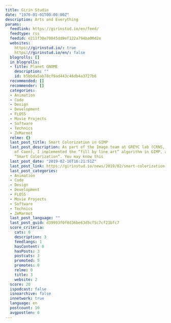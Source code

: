 ```yaml
---
title: Girin Studio
date: "1970-01-01T00:00:00Z"
description: Arts and Everything
params:
  feedlink: https://girinstud.io/en/feed/
  feedtype: rss
  feedid: e211f30e70045dd9ef122a794ba00d2e
  websites:
    https://girinstud.io/: true
    https://girinstud.io/en/: false
  blogrolls: []
  in_blogrolls:
  - title: Planet GNOME
    description: ""
    id: b5bbda5ab78cf9ad443c46db4a3727b6
  recommended: []
  recommender: []
  categories:
  - Animation
  - Code
  - Design
  - Development
  - FLOSS
  - Movie Projects
  - Software
  - Technics
  - ZeMarmot
  relme: {}
  last_post_title: Smart Colorization in GIMP
  last_post_description: As part of the Image team at GREYC lab (CRNS, ENSICAEN, University
    of Caen), I implemented the “fill by line art” algorithm in GIMP, also known as
    “Smart Colorization“. You may know this
  last_post_date: "2019-02-16T16:21:51Z"
  last_post_link: https://girinstud.io/news/2019/02/smart-colorization-in-gimp/
  last_post_categories:
  - Animation
  - Code
  - Design
  - Development
  - FLOSS
  - Movie Projects
  - Software
  - Technics
  - ZeMarmot
  last_post_language: ""
  last_post_guid: d39993f0f8d36be63d5cf5c7cf21bfc7
  score_criteria:
    cats: 0
    description: 3
    feedlangs: 1
    hasContent: 0
    hasPosts: 3
    postcats: 3
    promoted: 5
    promotes: 0
    relme: 0
    title: 3
    website: 2
  score: 20
  ispodcast: false
  isnoarchive: false
  innetwork: true
  language: en
  postcount: 10
  avgpostlen: 0
---
```


